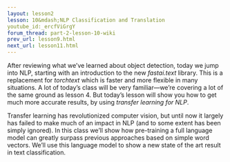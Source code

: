 ```yaml
---
layout: lesson2
lesson: 10&mdash;NLP Classification and Translation
youtube_id:_ercfViGrgY
forum_thread: part-2-lesson-10-wiki
prev_url: lesson9.html
next_url: lesson11.html
---
```


After reviewing what we’ve learned about object detection, today we jump into NLP, starting with an introduction to the new *fastai.text* library. This is a replacement for *torchtext* which is faster and more flexible in many situations. A lot of today’s class will be very familiar&mdash;we’re covering a lot of the same ground as lesson 4. But today’s lesson will show you how to get much more accurate results, by using *transfer learning for NLP*.

Transfer learning has revolutionized computer vision, but until now it largely has failed to make much of an impact in NLP (and to some extent has been simply ignored). In this class we’ll show how pre-training a full language model can greatly surpass previous approaches based on simple word vectors. We’ll use this language model to show a new state of the art result in text classification.

